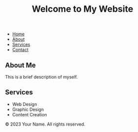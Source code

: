 <!DOCTYPE html>
<html>
<head>
    <title>Your Website Title</title>
    <link rel="stylesheet" type="text/css" href="styles.css">
</head>
<body>
    <header>
        <h1>Welcome to My Website</h1>
    </header>
    <nav>
        <ul>
            <li><a href="#">Home</a></li>
            <li><a href="#">About</a></li>
            <li><a href="#">Services</a></li>
            <li><a href="#">Contact</a></li>
        </ul>
    </nav>
    <main>
        <section>
            <h2>About Me</h2>
            <p>This is a brief description of myself.</p>
        </section>
        <section>
            <h2>Services</h2>
            <ul>
                <li>Web Design</li>
                <li>Graphic Design</li>
                <li>Content Creation</li>
            </ul>
        </section>
    </main>
    <footer>
        <p>&copy; 2023 Your Name. All rights reserved.</p>
    </footer>
</body>
</html>
